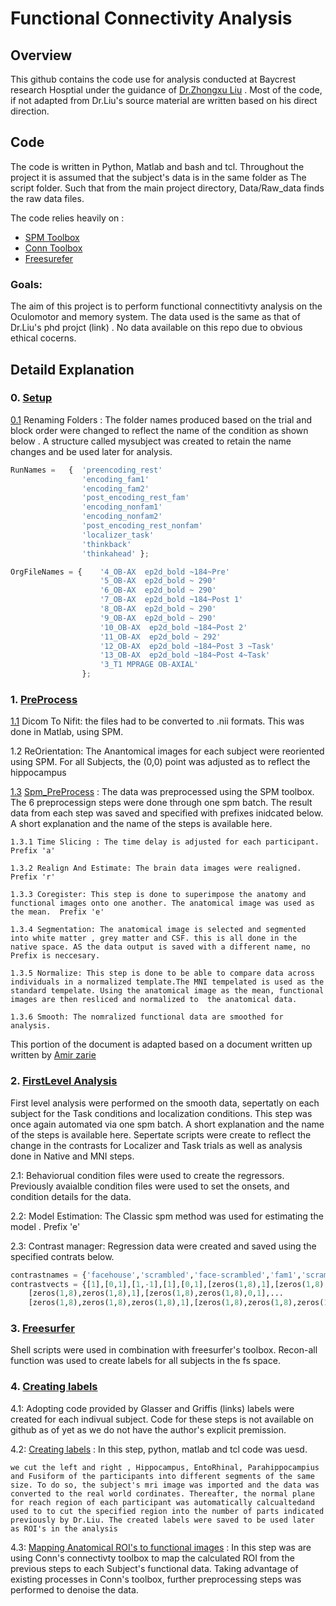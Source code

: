 # Functional Connectivity Analysis

## Overview

This github contains the code use for analysis conducted at Baycrest research Hosptial under the guidance of [Dr.Zhongxu Liu](http://psych.utoronto.ca/Neuropsychologylab/zhongxu.html) . Most of the code, if not adapted from Dr.Liu's source material are written based on his direct direction.

## Code

The code is written in Python, Matlab and bash and tcl. Throughout the project it is assumed that the subject's data is in the same folder as The script folder. Such that from the main project directory, Data/Raw_data finds the raw data files.

The code relies heavily on :

* [SPM Toolbox](http://www.fil.ion.ucl.ac.uk/spm/)
* [Conn Toolbox](https://www.nitrc.org/projects/conn)
* [Freesurefer](https://surfer.nmr.mgh.harvard.edu/)

### Goals:

The aim of this project is to perform functional connectitivty analysis on the Oculomotor and memory system. The data used is the same as that of Dr.Liu's phd projct (link) . No data available on this repo due to obvious ethical cocerns.

## Detaild Explanation 

### 0. [Setup](https://github.com/ATajadod94/Functional-Connectivity-Analysis/tree/master/Code/0.%20Setup)

[0.1](https://github.com/ATajadod94/Functional-Connectivity-Analysis/tree/master/Code/0.%20Setup/StructCreating.m) Renaming Folders : The folder names produced based on the trial and block order were changed to reflect the name of the condition as shown below . A structure called mysubject was created to retain the name changes and be used later for analysis.


```python
RunNames =   {  'preencoding_rest'
                'encoding_fam1'
                'encoding_fam2'
                'post_encoding_rest_fam'
                'encoding_nonfam1'
                'encoding_nonfam2'
                'post_encoding_rest_nonfam'
                'localizer_task'
                'thinkback'
                'thinkahead' };

OrgFileNames = {    '4_OB-AX  ep2d_bold ~184~Pre'
                    '5_OB-AX  ep2d_bold ~ 290'
                    '6_OB-AX  ep2d_bold ~ 290'
                    '7_OB-AX  ep2d_bold ~184~Post 1'
                    '8_OB-AX  ep2d_bold ~ 290'
                    '9_OB-AX  ep2d_bold ~ 290'
                    '10_OB-AX  ep2d_bold ~184~Post 2'
                    '11_OB-AX  ep2d_bold ~ 292'
                    '12_OB-AX  ep2d_bold ~184~Post 3 ~Task'
                    '13_OB-AX  ep2d_bold ~184~Post 4~Task'
                    '3_T1 MPRAGE OB-AXIAL'
                };
```

### 1. [PreProcess](https://github.com/ATajadod94/Functional-Connectivity-Analysis/tree/master/Code/1.%20PreProcess)  


[1.1](https://github.com/ATajadod94/Functional-Connectivity-Analysis/tree/master/Code/1.%20PreProcess/1.1%20-%20Diciom%20to%20Nifi/DicomToNifti_LoopAllSubjects.m)  Dicom To Nifit: the files had to be converted to .nii formats. This was done in Matlab, using SPM.

1.2 ReOrientation: The Anantomical images for each subject were reoriented using SPM. For all Subjects, the (0,0) point was adjusted as to reflect the hippocampus

[1.3](https://github.com/ATajadod94/Functional-Connectivity-Analysis/tree/master/Code/1.%20PreProcess/1.8%20Spm_Preprocess) [Spm_PreProcess](https://github.com/ATajadod94/Functional-Connectivity-Analysis/blob/master/Code/1.%20PreProcess/1.8%20Spm_Preprocess/PostOrgLoop.m) : The data was preprocessed using the SPM toolbox. The 6 preprocessign steps were done through one spm batch. The result data from each step was saved and specified with prefixes inidcated below. A short explanation and the name of the steps is available here.


    1.3.1 Time Slicing : The time delay is adjusted for each participant. Prefix 'a'

    1.3.2 Realign And Estimate: The brain data images were realigned. Prefix 'r'

    1.3.3 Coregister: This step is done to superimpose the anatomy and functional images onto one another. The anatomical image was used as the mean.  Prefix 'e'

    1.3.4 Segmentation: The anatomical image is selected and segmented into white matter , grey matter and CSF. this is all done in the native space. AS the data output is saved with a different name, no Prefix is neccesary.

    1.3.5 Normalize: This step is done to be able to compare data across individuals in a normalized template.The MNI tempelated is used as the standard tempelate. Using the anatomical image as the mean, functional images are then resliced and normalized to  the anatomical data.

    1.3.6 Smooth: The nomralized functional data are smoothed for analysis.

This portion of the document is adapted based on a document written up written by [Amir zarie](https://www.linkedin.com/in/amir-zarie-9807b4aa/)


### 2. [FirstLevel Analysis](https://github.com/ATajadod94/Functional-Connectivity-Analysis/tree/master/Code/2.%20FirstLevel)

First level analysis were performed on the smooth data, sepertatly on each subject for the Task conditions and localization conditions. This step was once again automated via one spm batch. A short explanation and the name of the steps is available here.  Sepertate scripts were create to reflect the change in the contrasts for Localizer and Task trials as well as analysis done in Native and MNI steps.


 2.1: Behaviorual condition files were used to create the regressors. Previously avaialble condition files were used to set the onsets, and condition details for the data.

 2.2: Model Estimation: The Classic spm method was used for estimating the model . Prefix 'e'

 2.3: Contrast manager: Regression data were created and saved using the specified contrats below.




```python
contrastnames = {'facehouse','scrambled','face-scrambled','fam1','scramb1','fam2','scramb2','nonfam1','scramb3','nonfam2','scramb4'};
contrastvects = {[1],[0,1],[1,-1],[1],[0,1],[zeros(1,8),1],[zeros(1,8),0,1],...
    [zeros(1,8),zeros(1,8),1],[zeros(1,8),zeros(1,8),0,1],...
    [zeros(1,8),zeros(1,8),zeros(1,8),1],[zeros(1,8),zeros(1,8),zeros(1,8),0,1]};
```

### 3. [Freesurfer](https://github.com/ATajadod94/Functional-Connectivity-Analysis/tree/master/Code/3.%20FreeSurfer)

Shell scripts were used in combination with freesurfer's toolbox. Recon-all function was used to create labels for all subjects in the fs space.

### 4. [Creating labels](https://github.com/ATajadod94/Functional-Connectivity-Analysis/tree/master/Code/4.%20Label_Code)

   4.1: Adopting code provided by Glasser and Griffis (links) labels were created for each indivual subject. Code for these steps is not available on github as of yet as we do not have the author's explicit premission.

   4.2: [Creating labels](https://github.com/ATajadod94/Functional-Connectivity-Analysis/tree/master/Code/4.%20Label_Code/Segmenting) : In this step, python, matlab and tcl code was uesd.

    we cut the left and right , Hippocampus, EntoRhinal, Parahippocampius and Fusiform of the participants into different segments of the same size. To do so, the subject's mri image was imported and the data was converted to the real world cordinates. Thereafter, the normal plane for reach region of each participant was automatically calcualtedand used to to cut the specified region into the number of parts indicated previously by Dr.Liu. The created labels were saved to be used later as ROI's in the analysis

  4.3: [Mapping Anatomical ROI's to functional images](https://github.com/ATajadod94/Functional-Connectivity-Analysis/tree/master/Code/4.%20Label_Code/4.3%20Mapping) : In this step was are using Conn's connectivty toolbox to map the calculated ROI from the previous steps to each Subject's functional data. Taking advantage of existing processes in Conn's toolbox, further preprocessing steps was performed to denoise the data.
